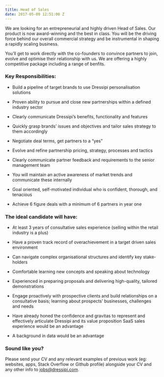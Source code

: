```yaml
---
title: Head of Sales
date: 2017-05-09 12:51:00 Z
---
```


We are looking for an entrepreneurial and highly driven Head of Sales. Our product is now award-winning and the best in class. You will be the driving force behind our overall commercial strategy and be instrumental in shaping a rapidly scaling business.

You’ll get to work directly with the co-founders to convince partners to join, evolve and optimise their relationship with us. We are offering a highly competitive package including a range of benfits.

### Key Responsibilities:

* Build a pipeline of target brands to use Dressipi personalisation solutions

* Proven ability to pursue and close new partnerships within a defined industry sector

* Clearly communicate Dressipi’s benefits, functionality and features

* Quickly grasp brands’ issues and objectives and tailor sales strategy to them accordingly

* Negotiate deal terms, get partners to a “yes”

* Evolve and refine partnership pricing, strategy, processes and tactics

* Clearly communicate partner feedback and requirements to the senior management team

* You will maintain an active awareness of market trends and communicate these internally

* Goal oriented, self-motivated individual who is confident, thorough, and tenacious

* Achieve 6 figure deals with a minimum of 6 partners in year one

### The ideal candidate will have:

* At least 3 years of consultative sales experience (selling within the retail industry is a plus)

* Have a proven track record of overachievement in a target driven sales environment

* Can navigate complex organisational structures and identify key stake-holders

* Comfortable learning new concepts and speaking about technology

* Experienced in preparing proposals and delivering high-quality, tailored demonstrations

* Engage proactively with prospective clients and build relationships on a consultative basis; learning about prospects’ businesses, challenges and needs

* Have already honed the confidence and gravitas to represent and effectively articulate Dressipi and its value proposition
  SaaS sales experience would be an advantage

* A background in data would be an advantage

### Sound like you?

Please send your CV and any relevant examples of previous work (eg: websites, apps, Stack Overflow or Github profile) alongside your CV and any other info to [jobs@dressipi.com](mailto:jobs@dressipi.com).
